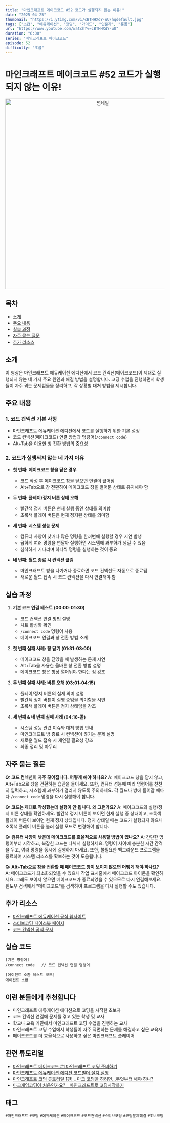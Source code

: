 ```yaml
---
title: "마인크래프트 메이크코드 #52 코드가 실행되지 않는 이유!"
date: "2025-04-25"
thumbnail: "https://i.ytimg.com/vi/cBTHHXdY-uU/hqdefault.jpg"
tags: ["초급", "에듀케이션", "코딩", "가이드", "입문자", "롱폼"]
url: "https://www.youtube.com/watch?v=cBTHHXdY-uU"
duration: "6:00"
series: "마인크래프트 메이크코드"
episode: 52
difficulty: "초급"
---
```


# 마인크래프트 메이크코드 #52 코드가 실행되지 않는 이유!

<div align="center">
<img src="https://i.ytimg.com/vi/cBTHHXdY-uU/hqdefault.jpg" alt="썸네일" width="600"/>
</div>

## 목차
- [소개](#소개)
- [주요 내용](#주요-내용)
- [실습 과정](#실습-과정)
- [자주 묻는 질문](#자주-묻는-질문)
- [추가 리소스](#추가-리소스)

## 소개
이 영상은 마인크래프트 에듀케이션 에디션에서 코드 컨넥션(메이크코드)이 제대로 실행되지 않는 네 가지 주요 원인과 해결 방법을 설명합니다. 코딩 수업을 진행하면서 학생들이 자주 겪는 문제점들을 정리하고, 각 상황별 대처 방법을 제시합니다.

## 주요 내용

### 1. 코드 컨넥션 기본 사항
- 마인크래프트 에듀케이션 에디션에서 코드를 실행하기 위한 기본 설정
- 코드 컨넥션(메이크코드) 연결 방법과 명령어(`/connect code`)
- Alt+Tab을 이용한 창 전환 방법의 중요성

### 2. 코드가 실행되지 않는 네 가지 이유
- **첫 번째: 메이크코드 창을 닫은 경우**
  - 코드 작성 후 메이크코드 창을 닫으면 연결이 끊어짐
  - Alt+Tab으로 창 전환하여 메이크코드 창을 열어둔 상태로 유지해야 함
  
- **두 번째: 플레이/정지 버튼 상태 오해**
  - 빨간색 정지 버튼은 현재 실행 중인 상태를 의미함
  - 초록색 플레이 버튼은 현재 정지된 상태를 의미함
  
- **세 번째: 시스템 성능 문제**
  - 컴퓨터 사양이 낮거나 많은 명령을 한꺼번에 실행할 경우 지연 발생
  - 급하게 여러 명령을 연달아 실행하면 시스템에 과부하가 생길 수 있음
  - 침착하게 기다리며 하나씩 명령을 실행하는 것이 중요
  
- **네 번째: 월드 종료 시 컨넥션 끊김**
  - 마인크래프트 방을 나가거나 종료하면 코드 컨넥션도 자동으로 종료됨
  - 새로운 월드 접속 시 코드 컨넥션을 다시 연결해야 함

## 실습 과정

1. **기본 코드 연결 테스트 (00:00-01:30)**
   - 코드 컨넥션 연결 방법 설명
   - 치트 활성화 확인
   - `/connect code` 명령어 사용
   - 메이크코드 연결과 창 전환 방법 소개

2. **첫 번째 실패 사례: 창 닫기 (01:31-03:00)**
   - 메이크코드 창을 닫았을 때 발생하는 문제 시연
   - Alt+Tab을 사용한 올바른 창 전환 방법 설명
   - 메이크코드 창은 항상 열어둬야 한다는 점 강조

3. **두 번째 실패 사례: 버튼 오해 (03:01-04:15)**
   - 플레이/정지 버튼의 실제 의미 설명
   - 빨간색 정지 버튼이 실행 중임을 의미함을 시연
   - 초록색 플레이 버튼은 정지 상태임을 강조

4. **세 번째 & 네 번째 실패 사례 (04:16-끝)**
   - 시스템 성능 관련 이슈와 대처 방법 안내
   - 마인크래프트 방 종료 시 컨넥션이 끊기는 문제 설명
   - 새로운 월드 접속 시 재연결 필요성 강조
   - 최종 정리 및 마무리

## 자주 묻는 질문

**Q: 코드 컨넥션이 자주 끊어집니다. 어떻게 해야 하나요?**
A: 메이크코드 창을 닫지 않고, Alt+Tab으로 창을 전환하는 습관을 들이세요. 또한, 컴퓨터 성능에 따라 명령어를 천천히 입력하고, 시스템에 과부하가 걸리지 않도록 주의하세요. 각 월드나 방에 들어갈 때마다 `/connect code` 명령을 다시 실행해야 합니다.

**Q: 코드는 제대로 작성했는데 실행이 안 됩니다. 왜 그런가요?**
A: 메이크코드의 실행/정지 버튼 상태를 확인하세요. 빨간색 정지 버튼이 보이면 현재 실행 중 상태이고, 초록색 플레이 버튼이 보이면 현재 정지 상태입니다. 정지 상태일 때는 코드가 실행되지 않으니 초록색 플레이 버튼을 눌러 실행 모드로 변경해야 합니다.

**Q: 컴퓨터 사양이 낮은데 메이크코드를 효율적으로 사용할 방법이 있나요?**
A: 간단한 명령어부터 시작하고, 복잡한 코드는 나눠서 실행하세요. 명령어 사이에 충분한 시간 간격을 두고, 여러 명령을 동시에 실행하지 마세요. 또한, 불필요한 백그라운드 프로그램을 종료하여 시스템 리소스를 확보하는 것이 도움됩니다.

**Q: Alt+Tab으로 창을 전환할 때 메이크코드 창이 보이지 않으면 어떻게 해야 하나요?**
A: 메이크코드가 최소화되었을 수 있으니 작업 표시줄에서 메이크코드 아이콘을 확인하세요. 그래도 보이지 않으면 메이크코드가 종료되었을 수 있으므로 다시 연결해보세요. 윈도우 검색에서 "메이크코드"를 검색하여 프로그램을 다시 실행할 수도 있습니다.

## 추가 리소스
- [마인크래프트 에듀케이션 공식 웹사이트](https://education.minecraft.net/)
- [스티브코딩 페이스북 페이지](https://www.facebook.com/stvcoding/)
- [코드 컨넥션 공식 문서](https://education.minecraft.net/get-started/download)

## 실습 코드
```
[기본 명령어]
/connect code   // 코드 컨넥션 연결 명령어

[에이전트 소환 테스트 코드]
에이전트 소환
```

## 이런 분들에게 추천합니다
- 마인크래프트 에듀케이션 에디션으로 코딩을 시작한 초보자
- 코드 컨넥션 연결에 문제를 겪고 있는 학생 및 교사
- 학교나 교육 기관에서 마인크래프트 코딩 수업을 진행하는 교사
- 마인크래프트 코딩 수업에서 학생들이 자주 직면하는 문제를 해결하고 싶은 교육자
- 메이크코드를 더 효율적으로 사용하고 싶은 마인크래프트 플레이어

## 관련 튜토리얼
- [마인크래프트 메이크코드 #1 마인크래프트 코딩 준비하기](https://www.youtube.com/watch?v=...)
- [마인크래프트 에듀케이션 에디션 코드빌더 설치 실행](https://www.youtube.com/watch?v=...)
- [마인크래프트 코딩 튜토리얼 1편! _ 마크 코딩을 하려면...무엇부터 해야 하나?](https://www.youtube.com/watch?v=...)
- [마크게임코딩이 처음인가요? _ 마인크래프트로 코딩시작하기](https://www.youtube.com/watch?v=...)

## 태그
`#마인크래프트` `#코딩` `#에듀케이션` `#메이크코드` `#코드컨넥션` `#스티브코딩` `#코딩문제해결` `#초보코딩`